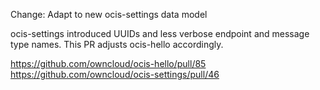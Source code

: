 Change: Adapt to new ocis-settings data model

ocis-settings introduced UUIDs and less verbose endpoint and message type names. This PR adjusts ocis-hello accordingly.

https://github.com/owncloud/ocis-hello/pull/85
https://github.com/owncloud/ocis-settings/pull/46
